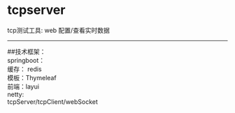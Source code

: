 # tcpserver  
tcp测试工具: web 配置/查看实时数据
<hr>
##技术框架：<br>
  springboot：<br>
    缓存： redis<br>
    模板：Thymeleaf <br>
    前端：layui<br>
  netty: <br>
  tcpServer/tcpClient/webSocket
  


